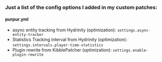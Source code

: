 ### Just a list of the config options I added in my custom patches:

#### purpur.yml
- async entity tracking from Hydrinity (optimization): `settings.async-entity-tracker`
- Statistics Tracking interval from Hydrinity (optimization): `settings.intervals.player-time-statistics`
- Plugin rewrite from KibblePatcher (optimization): `settings.enable-plugin-rewrite`